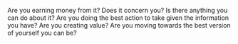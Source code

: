 Are you earning money from it?
Does it concern you?
Is there anything you can do about it?
Are you doing the best action to take given the information you have?
Are you creating value?
Are you moving towards the best version of yourself you can be?